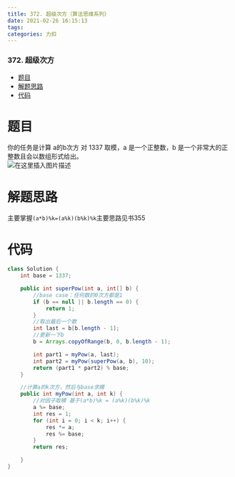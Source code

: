 ```yaml
---
title: 372. 超级次方（算法思维系列）
date: 2021-02-26 16:15:13
tags: 
categories: 力扣
---
```


<!--more-->

### 372\. 超级次方

- [题目](#_2)
- [解题思路](#_6)
- [代码](#_8)

# 题目

你的任务是计算 a的b次方 对 1337 取模，a 是一个正整数，b 是一个非常大的正整数且会以数组形式给出。  
![在这里插入图片描述](https://img-blog.csdnimg.cn/20210226161339151.png?x-oss-process=image/watermark,type_ZmFuZ3poZW5naGVpdGk,shadow_10,text_aHR0cHM6Ly9ibG9nLmNzZG4ubmV0L3FxXzIxMDQwNTU5,size_16,color_FFFFFF,t_70)

# 解题思路

主要掌握`(a*b)%k=(a%k)(b%k)%k`主要思路见书355

# 代码

```java
class Solution {
    int base = 1337;

    public int superPow(int a, int[] b) {
        //base case：任何数的0次方都是1
        if (b == null || b.length == 0) {
            return 1;
        }
        //取出最后一个数
        int last = b[b.length - 1];
        //更新一下b
        b = Arrays.copyOfRange(b, 0, b.length - 1);

        int part1 = myPow(a, last);
        int part2 = myPow(superPow(a, b), 10);
        return (part1 * part2) % base;
    }

    //计算a的k次方，然后与base求模
    public int myPow(int a, int k) {
        //对因子取模 基于(a*b)%k = (a%k)(b%k)%k
        a %= base;
        int res = 1;
        for (int i = 0; i < k; i++) {
            res *= a;
            res %= base;
        }
        return res;

    }
}
```